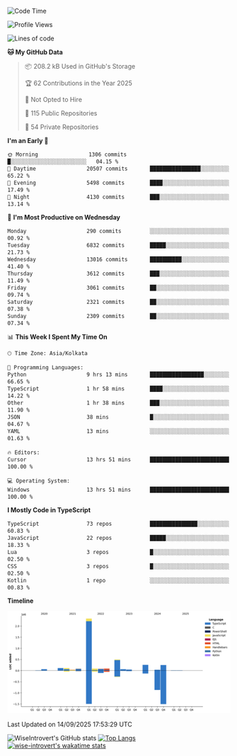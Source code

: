 <!--START_SECTION:waka-->
![Code Time](http://img.shields.io/badge/Code%20Time-2%2C506%20hrs%2041%20mins-blue)

![Profile Views](http://img.shields.io/badge/Profile%20Views-0-blue)

![Lines of code](https://img.shields.io/badge/From%20Hello%20World%20I%27ve%20Written-4.1%20million%20lines%20of%20code-blue)

**🐱 My GitHub Data** 

> 📦 208.2 kB Used in GitHub's Storage 
 > 
> 🏆 62 Contributions in the Year 2025
 > 
> 🚫 Not Opted to Hire
 > 
> 📜 115 Public Repositories 
 > 
> 🔑 54 Private Repositories 
 > 
**I'm an Early 🐤** 

```text
🌞 Morning                1306 commits        █░░░░░░░░░░░░░░░░░░░░░░░░   04.15 % 
🌆 Daytime                20507 commits       ████████████████░░░░░░░░░   65.22 % 
🌃 Evening                5498 commits        ████░░░░░░░░░░░░░░░░░░░░░   17.49 % 
🌙 Night                  4130 commits        ███░░░░░░░░░░░░░░░░░░░░░░   13.14 % 
```
📅 **I'm Most Productive on Wednesday** 

```text
Monday                   290 commits         ░░░░░░░░░░░░░░░░░░░░░░░░░   00.92 % 
Tuesday                  6832 commits        █████░░░░░░░░░░░░░░░░░░░░   21.73 % 
Wednesday                13016 commits       ██████████░░░░░░░░░░░░░░░   41.40 % 
Thursday                 3612 commits        ███░░░░░░░░░░░░░░░░░░░░░░   11.49 % 
Friday                   3061 commits        ██░░░░░░░░░░░░░░░░░░░░░░░   09.74 % 
Saturday                 2321 commits        ██░░░░░░░░░░░░░░░░░░░░░░░   07.38 % 
Sunday                   2309 commits        ██░░░░░░░░░░░░░░░░░░░░░░░   07.34 % 
```


📊 **This Week I Spent My Time On** 

```text
🕑︎ Time Zone: Asia/Kolkata

💬 Programming Languages: 
Python                   9 hrs 13 mins       █████████████████░░░░░░░░   66.65 % 
TypeScript               1 hr 58 mins        ████░░░░░░░░░░░░░░░░░░░░░   14.22 % 
Other                    1 hr 38 mins        ███░░░░░░░░░░░░░░░░░░░░░░   11.90 % 
JSON                     38 mins             █░░░░░░░░░░░░░░░░░░░░░░░░   04.67 % 
YAML                     13 mins             ░░░░░░░░░░░░░░░░░░░░░░░░░   01.63 % 

🔥 Editors: 
Cursor                   13 hrs 51 mins      █████████████████████████   100.00 % 

💻 Operating System: 
Windows                  13 hrs 51 mins      █████████████████████████   100.00 % 
```

**I Mostly Code in TypeScript** 

```text
TypeScript               73 repos            ███████████████░░░░░░░░░░   60.83 % 
JavaScript               22 repos            █████░░░░░░░░░░░░░░░░░░░░   18.33 % 
Lua                      3 repos             █░░░░░░░░░░░░░░░░░░░░░░░░   02.50 % 
CSS                      3 repos             █░░░░░░░░░░░░░░░░░░░░░░░░   02.50 % 
Kotlin                   1 repo              ░░░░░░░░░░░░░░░░░░░░░░░░░   00.83 % 
```



**Timeline**

![Lines of Code chart](https://raw.githubusercontent.com/wise-introvert/wise-introvert/master/assets/bar_graph.png)


 Last Updated on 14/09/2025 17:53:29 UTC
<!--END_SECTION:waka-->

![WiseIntrovert's GitHub stats](https://github-readme-stats.vercel.app/api?username=wise-introvert&count_private=true&show_icons=true)
[![Top Langs](https://github-readme-stats.vercel.app/api/top-langs/?username=wise-introvert&langs_count=10)](https://github.com/anuraghazra/github-readme-stats)
[![wise-introvert's wakatime stats](https://github-readme-stats.vercel.app/api/wakatime?username=wiseintrovert)](https://github.com/anuraghazra/github-readme-stats)
